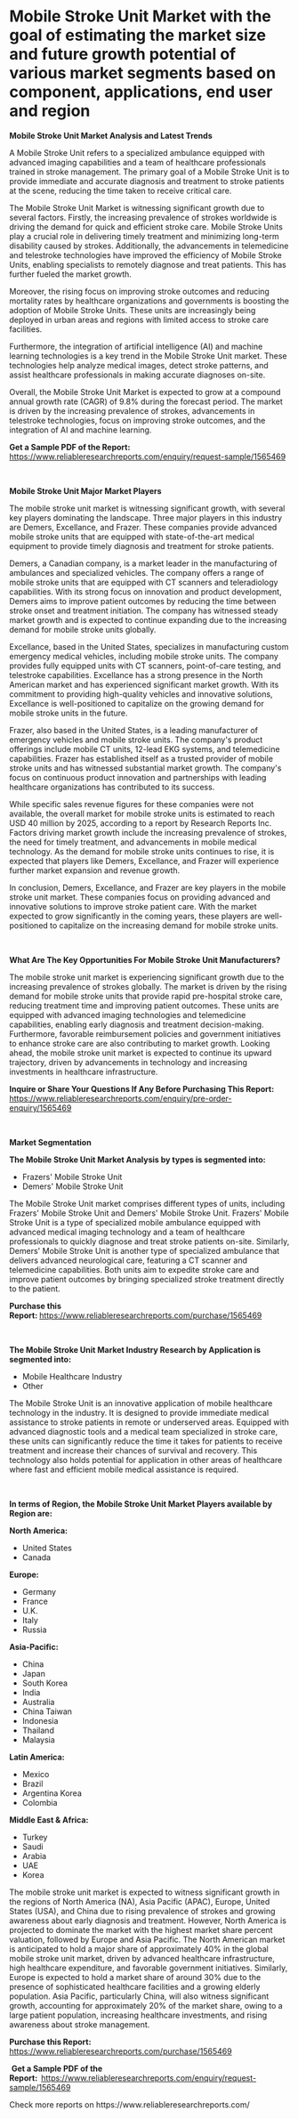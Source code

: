 <p><h1>Mobile Stroke Unit Market with the goal of estimating the market size and future growth potential of various market segments based on component, applications, end user and region</h1></p><p><strong>Mobile Stroke Unit Market Analysis and Latest Trends</strong></p>
<p><p>A Mobile Stroke Unit refers to a specialized ambulance equipped with advanced imaging capabilities and a team of healthcare professionals trained in stroke management. The primary goal of a Mobile Stroke Unit is to provide immediate and accurate diagnosis and treatment to stroke patients at the scene, reducing the time taken to receive critical care.</p><p>The Mobile Stroke Unit Market is witnessing significant growth due to several factors. Firstly, the increasing prevalence of strokes worldwide is driving the demand for quick and efficient stroke care. Mobile Stroke Units play a crucial role in delivering timely treatment and minimizing long-term disability caused by strokes. Additionally, the advancements in telemedicine and telestroke technologies have improved the efficiency of Mobile Stroke Units, enabling specialists to remotely diagnose and treat patients. This has further fueled the market growth.</p><p>Moreover, the rising focus on improving stroke outcomes and reducing mortality rates by healthcare organizations and governments is boosting the adoption of Mobile Stroke Units. These units are increasingly being deployed in urban areas and regions with limited access to stroke care facilities.</p><p>Furthermore, the integration of artificial intelligence (AI) and machine learning technologies is a key trend in the Mobile Stroke Unit market. These technologies help analyze medical images, detect stroke patterns, and assist healthcare professionals in making accurate diagnoses on-site.</p><p>Overall, the Mobile Stroke Unit Market is expected to grow at a compound annual growth rate (CAGR) of 9.8% during the forecast period. The market is driven by the increasing prevalence of strokes, advancements in telestroke technologies, focus on improving stroke outcomes, and the integration of AI and machine learning.</p></p>
<p><strong>Get a Sample PDF of the Report:&nbsp;</strong> <a href="https://www.reliableresearchreports.com/enquiry/request-sample/1565469">https://www.reliableresearchreports.com/enquiry/request-sample/1565469</a></p>
<p>&nbsp;</p>
<p><strong>Mobile Stroke Unit Major Market Players</strong></p>
<p><p>The mobile stroke unit market is witnessing significant growth, with several key players dominating the landscape. Three major players in this industry are Demers, Excellance, and Frazer. These companies provide advanced mobile stroke units that are equipped with state-of-the-art medical equipment to provide timely diagnosis and treatment for stroke patients.</p><p>Demers, a Canadian company, is a market leader in the manufacturing of ambulances and specialized vehicles. The company offers a range of mobile stroke units that are equipped with CT scanners and teleradiology capabilities. With its strong focus on innovation and product development, Demers aims to improve patient outcomes by reducing the time between stroke onset and treatment initiation. The company has witnessed steady market growth and is expected to continue expanding due to the increasing demand for mobile stroke units globally.</p><p>Excellance, based in the United States, specializes in manufacturing custom emergency medical vehicles, including mobile stroke units. The company provides fully equipped units with CT scanners, point-of-care testing, and telestroke capabilities. Excellance has a strong presence in the North American market and has experienced significant market growth. With its commitment to providing high-quality vehicles and innovative solutions, Excellance is well-positioned to capitalize on the growing demand for mobile stroke units in the future.</p><p>Frazer, also based in the United States, is a leading manufacturer of emergency vehicles and mobile stroke units. The company's product offerings include mobile CT units, 12-lead EKG systems, and telemedicine capabilities. Frazer has established itself as a trusted provider of mobile stroke units and has witnessed substantial market growth. The company's focus on continuous product innovation and partnerships with leading healthcare organizations has contributed to its success.</p><p>While specific sales revenue figures for these companies were not available, the overall market for mobile stroke units is estimated to reach USD 40 million by 2025, according to a report by Research Reports Inc. Factors driving market growth include the increasing prevalence of strokes, the need for timely treatment, and advancements in mobile medical technology. As the demand for mobile stroke units continues to rise, it is expected that players like Demers, Excellance, and Frazer will experience further market expansion and revenue growth.</p><p>In conclusion, Demers, Excellance, and Frazer are key players in the mobile stroke unit market. These companies focus on providing advanced and innovative solutions to improve stroke patient care. With the market expected to grow significantly in the coming years, these players are well-positioned to capitalize on the increasing demand for mobile stroke units.</p></p>
<p>&nbsp;</p>
<p><strong>What Are The Key Opportunities For Mobile Stroke Unit Manufacturers?</strong></p>
<p><p>The mobile stroke unit market is experiencing significant growth due to the increasing prevalence of strokes globally. The market is driven by the rising demand for mobile stroke units that provide rapid pre-hospital stroke care, reducing treatment time and improving patient outcomes. These units are equipped with advanced imaging technologies and telemedicine capabilities, enabling early diagnosis and treatment decision-making. Furthermore, favorable reimbursement policies and government initiatives to enhance stroke care are also contributing to market growth. Looking ahead, the mobile stroke unit market is expected to continue its upward trajectory, driven by advancements in technology and increasing investments in healthcare infrastructure.</p></p>
<p><strong>Inquire or Share Your Questions If Any Before Purchasing This Report:</strong> <a href="https://www.reliableresearchreports.com/enquiry/pre-order-enquiry/1565469">https://www.reliableresearchreports.com/enquiry/pre-order-enquiry/1565469</a></p>
<p>&nbsp;</p>
<p><strong>Market Segmentation</strong></p>
<p><strong>The Mobile Stroke Unit Market Analysis by types is segmented into:</strong></p>
<p><ul><li>Frazers' Mobile Stroke Unit</li><li>Demers' Mobile Stroke Unit</li></ul></p>
<p><p>The Mobile Stroke Unit market comprises different types of units, including Frazers' Mobile Stroke Unit and Demers' Mobile Stroke Unit. Frazers' Mobile Stroke Unit is a type of specialized mobile ambulance equipped with advanced medical imaging technology and a team of healthcare professionals to quickly diagnose and treat stroke patients on-site. Similarly, Demers' Mobile Stroke Unit is another type of specialized ambulance that delivers advanced neurological care, featuring a CT scanner and telemedicine capabilities. Both units aim to expedite stroke care and improve patient outcomes by bringing specialized stroke treatment directly to the patient.</p></p>
<p><strong>Purchase this Report:&nbsp;</strong><a href="https://www.reliableresearchreports.com/purchase/1565469">https://www.reliableresearchreports.com/purchase/1565469</a></p>
<p>&nbsp;</p>
<p><strong>The Mobile Stroke Unit Market Industry Research by Application is segmented into:</strong></p>
<p><ul><li>Mobile Healthcare Industry</li><li>Other</li></ul></p>
<p><p>The Mobile Stroke Unit is an innovative application of mobile healthcare technology in the industry. It is designed to provide immediate medical assistance to stroke patients in remote or underserved areas. Equipped with advanced diagnostic tools and a medical team specialized in stroke care, these units can significantly reduce the time it takes for patients to receive treatment and increase their chances of survival and recovery. This technology also holds potential for application in other areas of healthcare where fast and efficient mobile medical assistance is required.</p></p>
<p>&nbsp;</p>
<p><strong>In terms of Region, the Mobile Stroke Unit Market Players available by Region are:</strong></p>
<p>
    <p> <strong> North America: </strong>
        <ul>
            <li>United States</li>
            <li>Canada</li>
        </ul>
        </p> 
    <p> <strong> Europe: </strong>
        <ul>
            <li>Germany</li>
            <li>France</li>
            <li>U.K.</li>
            <li>Italy</li>
            <li>Russia</li>
        </ul>
        </p> 
    <p> <strong> Asia-Pacific: </strong>
        <ul>
            <li>China</li>
            <li>Japan</li>
            <li>South Korea</li>
            <li>India</li>
            <li>Australia</li>
            <li>China Taiwan</li>
            <li>Indonesia</li>
            <li>Thailand</li>
            <li>Malaysia</li>
        </ul>
        </p> 
    <p> <strong> Latin America: </strong>
        <ul>
            <li>Mexico</li>
            <li>Brazil</li>
            <li>Argentina Korea</li>
            <li>Colombia</li>
        </ul>
        </p> 
    <p> <strong> Middle East & Africa: </strong>
        <ul>
            <li>Turkey</li>
            <li>Saudi</li>
            <li>Arabia</li>
            <li>UAE</li>
            <li>Korea</li>
        </ul>
    </p>
    </p>
<p><p>The mobile stroke unit market is expected to witness significant growth in the regions of North America (NA), Asia Pacific (APAC), Europe, United States (USA), and China due to rising prevalence of strokes and growing awareness about early diagnosis and treatment. However, North America is projected to dominate the market with the highest market share percent valuation, followed by Europe and Asia Pacific. The North American market is anticipated to hold a major share of approximately 40% in the global mobile stroke unit market, driven by advanced healthcare infrastructure, high healthcare expenditure, and favorable government initiatives. Similarly, Europe is expected to hold a market share of around 30% due to the presence of sophisticated healthcare facilities and a growing elderly population. Asia Pacific, particularly China, will also witness significant growth, accounting for approximately 20% of the market share, owing to a large patient population, increasing healthcare investments, and rising awareness about stroke management.</p></p>
<p><strong>Purchase this Report: </strong><a href="https://www.reliableresearchreports.com/purchase/1565469">https://www.reliableresearchreports.com/purchase/1565469</a></p>
<p>&nbsp;<strong>Get a Sample PDF of the Report:&nbsp;&nbsp;</strong><a href="https://www.reliableresearchreports.com/enquiry/request-sample/1565469">https://www.reliableresearchreports.com/enquiry/request-sample/1565469</a></p>
<p><strong></strong></p>
<p>Check more reports on https://www.reliableresearchreports.com/</p>